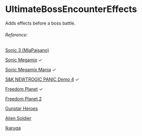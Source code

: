 # UltimateBossEncounterEffects
Adds effects before a boss battle.

###### Reference:
[Sonic 3 (MiaPaisano)](https://discord.com/channels/647909581992755200/647920869166809157/963559486314934382)

[Sonic Megamix](https://youtu.be/bx4IPVMJ7xk?t=142) ✓

[Sonic Megamix Mania](https://youtu.be/7sq_C4tdpt4?t=230) ✓

[S&K NEWTROGIC PANIC Demo 4](https://youtu.be/anq0vQVnJEU?t=150) ✓

[Freedom Planet](https://youtu.be/Im6Rl5RoMXc?t=1412) ✓

[Freedom Planet 2](https://youtu.be/tgA4y-B-J-g?t=3590)

[Gunstar Heroes](https://youtu.be/bGXmWMw9pOw?t=1793)

[Alien Soldier](https://youtu.be/LA03WAjg6ic?t=1343)

[Ikaruga](https://youtu.be/eelfcFaKEZ0?t=12)
